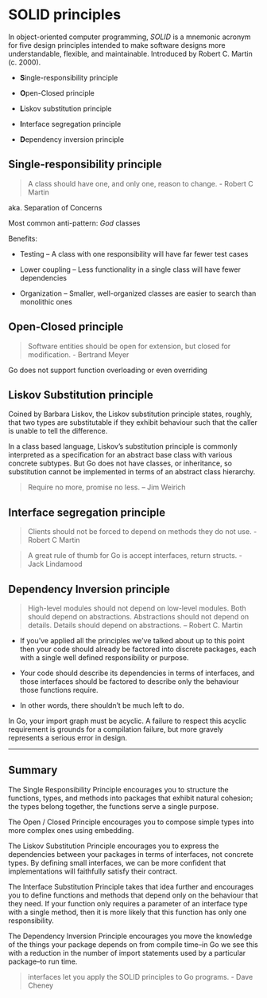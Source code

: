 # SOLID principles

In object-oriented computer programming, *SOLID* is a mnemonic acronym for five design principles intended to make software designs more understandable, flexible, and maintainable. Introduced by Robert C. Martin (c. 2000).

- **S**ingle-responsibility principle

- **O**pen-Closed principle

- **L**iskov substitution principle

- **I**nterface segregation principle

- **D**ependency inversion principle

## Single-responsibility principle

> A class should have one, and only one, reason to change. - Robert C Martin

aka. Separation of Concerns

Most common anti-pattern: *God* classes

Benefits:

- Testing – A class with one responsibility will have far fewer test cases

- Lower coupling – Less functionality in a single class will have fewer dependencies

- Organization – Smaller, well-organized classes are easier to search than monolithic ones

## Open-Closed principle

> Software entities should be open for extension, but closed for modification. - Bertrand Meyer

Go does not support function overloading or even overriding

## Liskov Substitution principle

Coined by Barbara Liskov, the Liskov substitution principle states, roughly, that two types are substitutable if they exhibit behaviour such that the caller is unable to tell the difference.

In a class based language, Liskov’s substitution principle is commonly interpreted as a specification for an abstract base class with various concrete subtypes. But Go does not have classes, or inheritance, so substitution cannot be implemented in terms of an abstract class hierarchy.

> Require no more, promise no less. – Jim Weirich

## Interface segregation principle

> Clients should not be forced to depend on methods they do not use. - Robert C Martin

> A great rule of thumb for Go is accept interfaces, return structs. - Jack Lindamood

## Dependency Inversion principle

> High-level modules should not depend on low-level modules. Both should depend on abstractions.
> Abstractions should not depend on details. Details should depend on abstractions.
> – Robert C. Martin

- If you’ve applied all the principles we’ve talked about up to this point then your code should already be factored into discrete packages, each with a single well defined responsibility or purpose.

- Your code should describe its dependencies in terms of interfaces, and those interfaces should be factored to describe only the behaviour those functions require.

- In other words, there shouldn’t be much left to do.

In Go, your import graph must be acyclic. A failure to respect this acyclic requirement is grounds for a compilation failure, but more gravely represents a serious error in design.

---

## Summary

The Single Responsibility Principle encourages you to structure the functions, types, and methods into packages that exhibit natural cohesion; the types belong together, the functions serve a single purpose.

The Open / Closed Principle encourages you to compose simple types into more complex ones using embedding.

The Liskov Substitution Principle encourages you to express the dependencies between your packages in terms of interfaces, not concrete types. By defining small interfaces, we can be more confident that implementations will faithfully satisfy their contract.

The Interface Substitution Principle takes that idea further and encourages you to define functions and methods that depend only on the behaviour that they need. If your function only requires a parameter of an interface type with a single method, then it is more likely that this function has only one responsibility.

The Dependency Inversion Principle encourages you move the knowledge of the things your package depends on from compile time–in Go we see this with a reduction in the number of import statements used by a particular package–to run time.

> interfaces let you apply the SOLID principles to Go programs. - Dave Cheney
